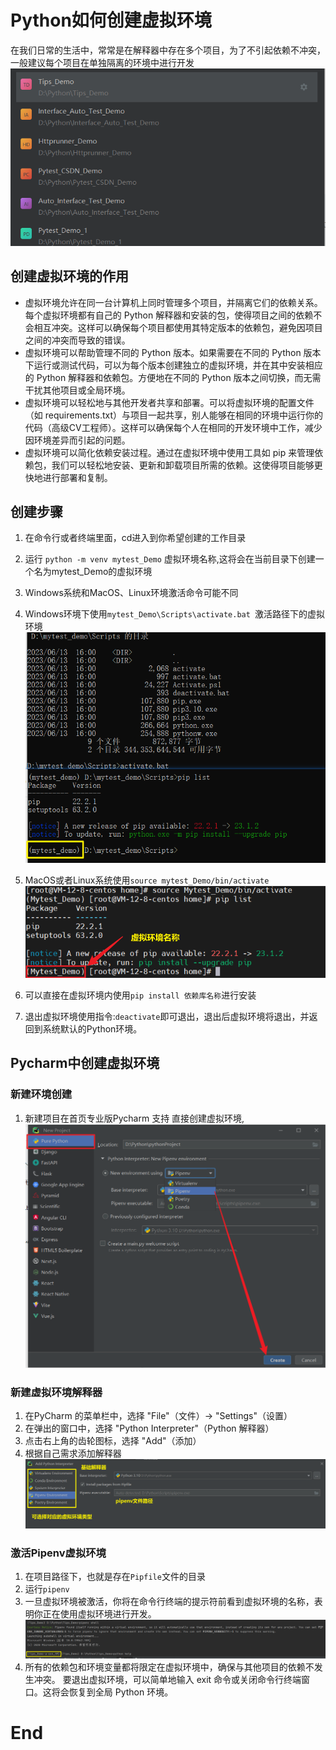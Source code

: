 # Python如何创建虚拟环境
在我们日常的生活中，常常是在解释器中存在多个项目，为了不引起依赖不冲突，一般建议每个项目在单独隔离的环境中进行开发
![img:png](IMG/项目截图.png)

## 创建虚拟环境的作用

- 虚拟环境允许在同一台计算机上同时管理多个项目，并隔离它们的依赖关系。每个虚拟环境都有自己的 Python 解释器和安装的包，使得项目之间的依赖不会相互冲突。这样可以确保每个项目都使用其特定版本的依赖包，避免因项目之间的冲突而导致的错误。
- 虚拟环境可以帮助管理不同的 Python 版本。如果需要在不同的 Python 版本下运行或测试代码，可以为每个版本创建独立的虚拟环境，并在其中安装相应的 Python 解释器和依赖包。方便地在不同的 Python 版本之间切换，而无需干扰其他项目或全局环境。
- 虚拟环境可以轻松地与其他开发者共享和部署。可以将虚拟环境的配置文件（如 requirements.txt）与项目一起共享，别人能够在相同的环境中运行你的代码（高级CV工程师）。这样可以确保每个人在相同的开发环境中工作，减少因环境差异而引起的问题。
- 虚拟环境可以简化依赖安装过程。通过在虚拟环境中使用工具如 pip 来管理依赖包，我们可以轻松地安装、更新和卸载项目所需的依赖。这使得项目能够更快地进行部署和复制。

## 创建步骤
1. 在命令行或者终端里面，cd进入到你希望创建的工作目录
2. 运行 `python -m venv mytest_Demo` 虚拟环境名称,这将会在当前目录下创建一个名为mytest_Demo的虚拟环境

3. Windows系统和MacOS、Linux环境激活命令可能不同
4. Windows环境下使用`mytest_Demo\Scripts\activate.bat `激活路径下的虚拟环境
![img:png](IMG/Windows激活虚拟环境.png)
5. MacOS或者Linux系统使用`source mytest_Demo/bin/activate`
![img:png](IMG/linux下激活虚拟环境.png)
6. 可以直接在虚拟环境内使用`pip install 依赖库名称`进行安装
7. 退出虚拟环境使用指令:`deactivate`即可退出，退出后虚拟环境将退出，并返回到系统默认的Python环境。
   
## Pycharm中创建虚拟环境
### 新建环境创建
1. 新建项目在首页专业版Pycharm 支持 直接创建虚拟环境,
![img:png](IMG/Pycharm创建虚拟环境.png)
### 新建虚拟环境解释器
1. 在PyCharm 的菜单栏中，选择 "File"（文件）-> "Settings"（设置）
2. 在弹出的窗口中，选择 "Python Interpreter"（Python 解释器）
3. 点击右上角的齿轮图标，选择 "Add"（添加）
4. 根据自己需求添加解释器
![img:png](IMG/解释器.png)
### 激活Pipenv虚拟环境
1. 在项目路径下，也就是存在`Pipfile`文件的目录
2. 运行`pipenv`
3. 一旦虚拟环境被激活，你将在命令行终端的提示符前看到虚拟环境的名称，表明你正在使用虚拟环境进行开发。
![img:png](IMG/pipenv激活.png)
4. 所有的依赖包和环境变量都将限定在虚拟环境中，确保与其他项目的依赖不发生冲突。 要退出虚拟环境，可以简单地输入 exit 命令或关闭命令行终端窗口。这将会恢复到全局 Python 环境。

# End
